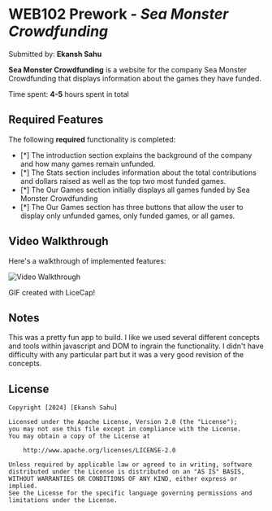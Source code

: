 # WEB102 Prework - *Sea Monster Crowdfunding*

Submitted by: **Ekansh Sahu**

**Sea Monster Crowdfunding** is a website for the company Sea Monster Crowdfunding that displays information about the games they have funded.

Time spent: **4-5** hours spent in total

## Required Features

The following **required** functionality is completed:

* [*] The introduction section explains the background of the company and how many games remain unfunded.
* [*] The Stats section includes information about the total contributions and dollars raised as well as the top two most funded games.
* [*] The Our Games section initially displays all games funded by Sea Monster Crowdfunding
* [*] The Our Games section has three buttons that allow the user to display only unfunded games, only funded games, or all games.


## Video Walkthrough

Here's a walkthrough of implemented features:

<img src='https://imgur.com/a/CVrkaRM' title='Video Walkthrough' width='' alt='Video Walkthrough' />

<!-- Replace this with whatever GIF tool you used! -->
GIF created with LiceCap!  

## Notes

This was a pretty fun app to build. I like we used several different concepts and tools within javascript and DOM to ingrain the functionality. I didn't have difficulty with any particular part but it was a very good revision of the concepts.

## License

    Copyright [2024] [Ekansh Sahu]

    Licensed under the Apache License, Version 2.0 (the "License");
    you may not use this file except in compliance with the License.
    You may obtain a copy of the License at

        http://www.apache.org/licenses/LICENSE-2.0

    Unless required by applicable law or agreed to in writing, software
    distributed under the License is distributed on an "AS IS" BASIS,
    WITHOUT WARRANTIES OR CONDITIONS OF ANY KIND, either express or implied.
    See the License for the specific language governing permissions and
    limitations under the License.
